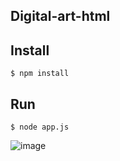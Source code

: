 ## Digital-art-html

## Install
``` 
$ npm install 
```

## Run 
```
$ node app.js
```

![image](https://user-images.githubusercontent.com/5538753/42286862-be98521a-7fe6-11e8-86ad-adfd2ec931a9.png)
